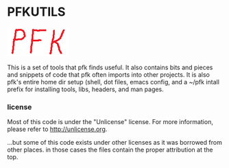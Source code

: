 
# PFKUTILS #

![PFK](/chat/html/pfk.png)

This is a set of tools that pfk finds useful.  It also contains 
bits and pieces and snippets of code that pfk often imports into other
projects.  It is also pfk's entire home dir setup (shell, dot files,
emacs config, and a ~/pfk intall prefix for installing tools, libs,
headers, and man pages.

### license ###

Most of this code is under the "Unlicense" license.
For more information, please refer to <http://unlicense.org>.

...but some of this code exists under other licenses as it was borrowed from
other places.  in those cases the files contain the proper attribution at
the top.
